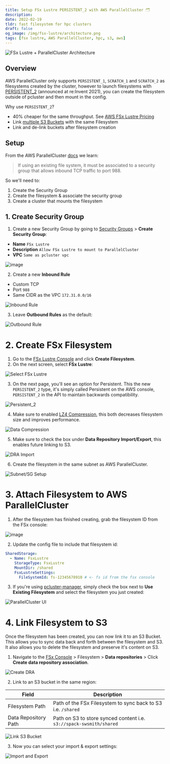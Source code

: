 ```yaml
---
title: Setup FSx Lustre PERSISTENT_2 with AWS ParallelCluster 🗂️
description:
date: 2022-02-19
tldr: fast filesystem for hpc clusters
draft: false
og_image: /img/fsx-lustre/architecture.png
tags: [fsx lustre, AWS ParallelCluster, hpc, s3, aws]
---
```

![FSx Lustre + ParallelCluster Architecture](/img/fsx-lustre/architecture.png)

## Overview 

AWS ParallelCluster only supports `PERSISTENT_1`, `SCRATCH_1` and `SCRATCH_2` as filesystems created by the cluster, however to launch filesystems with [PERSISTENT_2](https://docs.aws.amazon.com/fsx/latest/LustreGuide/using-fsx-lustre.html#persistent-2-lustre) (announced at re:Invent 2021), you can create the filesystem outside of pcluster and then mount in the config.

Why use `PERSISTENT_2`?

* 40% cheaper for the same throughput. See [AWS FSx Lustre Pricing](https://aws.amazon.com/fsx/lustre/pricing/)
* Link [multiple S3 Buckets](https://aws.amazon.com/about-aws/whats-new/2021/11/amazon-fsx-lustre-s3-buckets/) with the same Filesystem
* Link and de-link buckets after filesystem creation 

## Setup

From the AWS ParallelCluster [docs](https://docs.aws.amazon.com/parallelcluster/latest/ug/fsx-section.html) we learn:

> If using an existing file system, it must be associated to a security group that allows inbound TCP traffic to port 988.

So we'll need to:

1. Create the Security Group
2. Create the filesystem & associate the security group
3. Create a cluster that mounts the filesystem

## 1. Create Security Group

1. Create a new Security Group by going to [Security Groups](https://console.aws.amazon.com/ec2/v2/home?#SecurityGroups:) > **Create Security Group**: 

* **Name** `FSx Lustre`
* **Description** `Allow FSx Lustre to mount to ParallelCluster`
* **VPC** `Same as pcluster vpc`

![image](/img/fsx-lustre/create-sg.png)

2. Create a new **Inbound Rule**

* Custom TCP
* Port `988` 
* Same CIDR as the VPC `172.31.0.0/16`

![Inbound Rule](/img/fsx-lustre/inbound-rule.png)

3. Leave **Outbound Rules** as the default:

![Outbound Rule](/img/fsx-lustre/outbound-rule.png)

# 2. Create FSx Filesystem

1. Go to the [FSx Lustre Console](https://console.aws.amazon.com/fsx/home) and click **Create Filesystem**.
2. On the next screen, select **FSx Lustre**:

![Select FSx Lustre](/img/fsx-lustre/fsx-lustre.png)

3. On the next page, you'll see an option for Persistent. This the new `PERSISTENT_2` type, it's simply called Persistent on the AWS console, `PERSISTENT_2` in the API to maintain backwards compatibility. 

![Persistent_2](/img/fsx-lustre/throughput-options.png)

4. Make sure to enabled [LZ4 Compression](https://docs.aws.amazon.com/fsx/latest/LustreGuide/data-compression.html), this both decreases filesystem size and improves performance.

![Data Compression](/img/fsx-lustre/data-compression.png)

5. Make sure to check the box under **Data Repository Import/Export**, this enables future linking to S3.

![DRA Import](/img/fsx-lustre/dra-import.png)

6. Create the filesystem in the same subnet as AWS ParallelCluster.

![Subnet/SG Setup](/img/fsx-lustre/subnet-sg.png)

# 3. Attach Filesystem to AWS ParallelCluster

1. After the filesystem has finished creating, grab the filesystem ID from the FSx console:

![image](/img/fsx-lustre/fsx-id.png)

2. Update the config file to include that filesystem id:

```yaml
SharedStorage:
  - Name: FsxLustre
    StorageType: FsxLustre
    MountDir: /shared
    FsxLustreSettings:
      FileSystemId: fs-12345678910 # <- fs id from the fsx console
```

3. If you're using [pcluster-manager](https://github.com/aws-samples/pcluster-manager), simply check the box next to **Use Existing Filesystem** and select the filesystem you just created:

![ParallelCluster UI](/img/fsx-lustre/pcluster-ui.png)

# 4. Link Filesystem to S3

Once the filesystem has been created, you can now link it to an S3 Bucket. This allows you to sync data back and forth between the filesystem and S3. It also allows you to delete the filesystem and preserve it's content on S3. 

1. Navigate to the [FSx Console](https://console.aws.amazon.com/fsx/home) > Filesystem > **Data repositories** > Click **Create data repository association**.

![Create DRA](/img/fsx-lustre/create-dra.png)

2. Link to an S3 bucket in the same region:

| Field      | Description |
| ----------- | ----------- |
| Filesystem Path      | Path of the FSx Filesystem to sync back to S3 i.e. `/shared`       |
| Data Repository Path   | Path on S3 to store synced content  i.e. `s3://spack-swsmith/shared`     |

![Link S3 Bucket](/img/fsx-lustre/link-dra.png)

3. Now you can select your import & export settings:

![Import and Export](/img/fsx-lustre/import-export.png)

